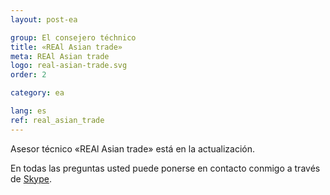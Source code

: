 ```yaml
---
layout: post-ea

group: El consejero téchnico
title: «REAl Asian trade»
meta: REAl Asian trade
logo: real-asian-trade.svg
order: 2

category: ea

lang: es
ref: real_asian_trade
---
```


Asesor técnico «REAl Asian trade» está en la actualización.

En todas las preguntas usted puede ponerse en contacto conmigo a través de <a href="skype:chutkoy89?chat" target="_blank">Skype</a>.
